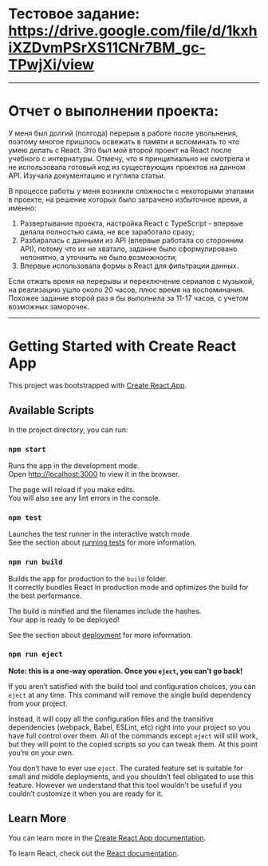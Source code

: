 
# Тестовое задание: https://drive.google.com/file/d/1kxhiXZDvmPSrXS11CNr7BM_gc-TPwjXi/view
-----
# Отчет о выполнении проекта:
У меня был долгий (полгода) перерыв в работе после увольнения, поэтому многое пришлось освежать в памяти и вспоминать то что умею делать с React. Это был мой второй проект на React после учебного с интернатуры. Отмечу, что я принципиально не смотрела и не использовала готовый код из существующих проектов на данном API. Изучала документацию и гуглила статьи.

В процессе работы у меня возникли сложности с некоторыми этапами в проекте, на решение которых было затрачено избыточное время, а именно:
1) Развертывание проекта, настройка React с TypeScript - впервые делала полностью сама, не все заработало сразу;
2) Разбиралась с данными из API (впервые работала со сторонним API), потому что их не хватало, задание было сформулировано непонятно, а уточнить не было возможности;
3) Впервые использовала формы в React для фильтрации данных.

Если отжать время на перерывы и переключение сериалов с музыкой, на реализацию ушло около 20 часов, плюс время на воспоминания. Похожее задание второй раз я бы выполнила за 11-17 часов, с учетом возможных заморочек.

-----
# Getting Started with Create React App

This project was bootstrapped with [Create React App](https://github.com/facebook/create-react-app).

## Available Scripts

In the project directory, you can run:

### `npm start`

Runs the app in the development mode.\
Open [http://localhost:3000](http://localhost:3000) to view it in the browser.

The page will reload if you make edits.\
You will also see any lint errors in the console.

### `npm test`

Launches the test runner in the interactive watch mode.\
See the section about [running tests](https://facebook.github.io/create-react-app/docs/running-tests) for more information.

### `npm run build`

Builds the app for production to the `build` folder.\
It correctly bundles React in production mode and optimizes the build for the best performance.

The build is minified and the filenames include the hashes.\
Your app is ready to be deployed!

See the section about [deployment](https://facebook.github.io/create-react-app/docs/deployment) for more information.

### `npm run eject`

**Note: this is a one-way operation. Once you `eject`, you can’t go back!**

If you aren’t satisfied with the build tool and configuration choices, you can `eject` at any time. This command will remove the single build dependency from your project.

Instead, it will copy all the configuration files and the transitive dependencies (webpack, Babel, ESLint, etc) right into your project so you have full control over them. All of the commands except `eject` will still work, but they will point to the copied scripts so you can tweak them. At this point you’re on your own.

You don’t have to ever use `eject`. The curated feature set is suitable for small and middle deployments, and you shouldn’t feel obligated to use this feature. However we understand that this tool wouldn’t be useful if you couldn’t customize it when you are ready for it.

## Learn More

You can learn more in the [Create React App documentation](https://facebook.github.io/create-react-app/docs/getting-started).

To learn React, check out the [React documentation](https://reactjs.org/).
